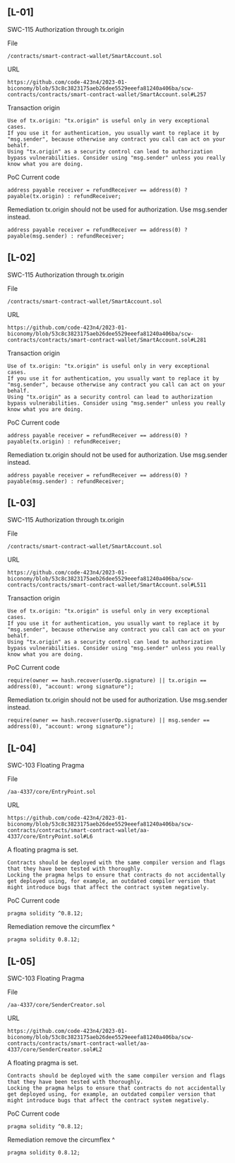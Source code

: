 ## [L-01]
SWC-115 Authorization through tx.origin


File
```
/contracts/smart-contract-wallet/SmartAccount.sol
```

URL
```
https://github.com/code-423n4/2023-01-biconomy/blob/53c8c3823175aeb26dee5529eeefa81240a406ba/scw-contracts/contracts/smart-contract-wallet/SmartAccount.sol#L257
```

Transaction origin
```
Use of tx.origin: "tx.origin" is useful only in very exceptional cases. 
If you use it for authentication, you usually want to replace it by "msg.sender", because otherwise any contract you call can act on your behalf.
Using "tx.origin" as a security control can lead to authorization bypass vulnerabilities. Consider using "msg.sender" unless you really know what you are doing.
```

PoC
Current code
```
address payable receiver = refundReceiver == address(0) ? payable(tx.origin) : refundReceiver;
```

Remediation
tx.origin should not be used for authorization. Use msg.sender instead.
```
address payable receiver = refundReceiver == address(0) ? payable(msg.sender) : refundReceiver;
```


## [L-02]
SWC-115 Authorization through tx.origin


File
```
/contracts/smart-contract-wallet/SmartAccount.sol
```

URL
```
https://github.com/code-423n4/2023-01-biconomy/blob/53c8c3823175aeb26dee5529eeefa81240a406ba/scw-contracts/contracts/smart-contract-wallet/SmartAccount.sol#L281
```

Transaction origin
```
Use of tx.origin: "tx.origin" is useful only in very exceptional cases. 
If you use it for authentication, you usually want to replace it by "msg.sender", because otherwise any contract you call can act on your behalf.
Using "tx.origin" as a security control can lead to authorization bypass vulnerabilities. Consider using "msg.sender" unless you really know what you are doing.
```

PoC
Current code
```
address payable receiver = refundReceiver == address(0) ? payable(tx.origin) : refundReceiver;
```

Remediation
tx.origin should not be used for authorization. Use msg.sender instead.
```
address payable receiver = refundReceiver == address(0) ? payable(msg.sender) : refundReceiver;
```

## [L-03]
SWC-115 Authorization through tx.origin


File
```
/contracts/smart-contract-wallet/SmartAccount.sol
```

URL
```
https://github.com/code-423n4/2023-01-biconomy/blob/53c8c3823175aeb26dee5529eeefa81240a406ba/scw-contracts/contracts/smart-contract-wallet/SmartAccount.sol#L511
```

Transaction origin
```
Use of tx.origin: "tx.origin" is useful only in very exceptional cases. 
If you use it for authentication, you usually want to replace it by "msg.sender", because otherwise any contract you call can act on your behalf.
Using "tx.origin" as a security control can lead to authorization bypass vulnerabilities. Consider using "msg.sender" unless you really know what you are doing.
```

PoC
Current code
```
require(owner == hash.recover(userOp.signature) || tx.origin == address(0), "account: wrong signature");
```

Remediation
tx.origin should not be used for authorization. Use msg.sender instead.
```
require(owner == hash.recover(userOp.signature) || msg.sender == address(0), "account: wrong signature");
```

## [L-04]
SWC-103 Floating Pragma


File
```
/aa-4337/core/EntryPoint.sol
```

URL
```
https://github.com/code-423n4/2023-01-biconomy/blob/53c8c3823175aeb26dee5529eeefa81240a406ba/scw-contracts/contracts/smart-contract-wallet/aa-4337/core/EntryPoint.sol#L6
```

A floating pragma is set.
```
Contracts should be deployed with the same compiler version and flags that they have been tested with thoroughly. 
Locking the pragma helps to ensure that contracts do not accidentally get deployed using, for example, an outdated compiler version that might introduce bugs that affect the contract system negatively.
```

PoC
Current code
```
pragma solidity ^0.8.12;
```

Remediation
remove the circumflex ^
```
pragma solidity 0.8.12;
```

## [L-05]
SWC-103 Floating Pragma


File
```
/aa-4337/core/SenderCreator.sol
```

URL
```
https://github.com/code-423n4/2023-01-biconomy/blob/53c8c3823175aeb26dee5529eeefa81240a406ba/scw-contracts/contracts/smart-contract-wallet/aa-4337/core/SenderCreator.sol#L2
```

A floating pragma is set.
```
Contracts should be deployed with the same compiler version and flags that they have been tested with thoroughly. 
Locking the pragma helps to ensure that contracts do not accidentally get deployed using, for example, an outdated compiler version that might introduce bugs that affect the contract system negatively.
```

PoC
Current code
```
pragma solidity ^0.8.12;
```

Remediation
remove the circumflex ^
```
pragma solidity 0.8.12;
```
